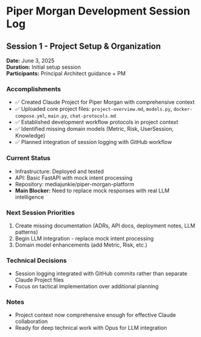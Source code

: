 # Piper Morgan Development Session Log

## Session 1 - Project Setup & Organization
**Date:** June 3, 2025  
**Duration:** Initial setup session  
**Participants:** Principal Architect guidance + PM

### Accomplishments
- ✅ Created Claude Project for Piper Morgan with comprehensive context
- ✅ Uploaded core project files: `project-overview.md`, `models.py`, `docker-compose.yml`, `main.py`, `chat-protocols.md`
- ✅ Established development workflow protocols in project context
- ✅ Identified missing domain models (Metric, Risk, UserSession, Knowledge)
- ✅ Planned integration of session logging with GitHub workflow

### Current Status
- Infrastructure: Deployed and tested
- API: Basic FastAPI with mock intent processing
- Repository: mediajunkie/piper-morgan-platform
- **Main Blocker:** Need to replace mock responses with real LLM intelligence

### Next Session Priorities
1. Create missing documentation (ADRs, API docs, deployment notes, LLM patterns)
2. Begin LLM integration - replace mock intent processing
3. Domain model enhancements (add Metric, Risk, etc.)

### Technical Decisions
- Session logging integrated with GitHub commits rather than separate Claude Project files
- Focus on tactical implementation over additional planning

### Notes
- Project context now comprehensive enough for effective Claude collaboration
- Ready for deep technical work with Opus for LLM integration